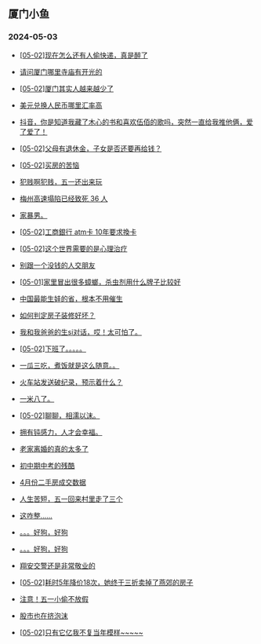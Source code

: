 ## 厦门小鱼 
### 2024-05-03

+ [[05-02]现在怎么还有人偷快递，真是醉了](http://bbs.xmfish.com/read-htm-tid-18184540.html)

+ [请问厦门哪里寺庙有开光的](http://bbs.xmfish.com/read-htm-tid-18184550.html)

+ [[05-02]厦门其实人越来越少了](http://bbs.xmfish.com/read-htm-tid-18184696.html)

+ [美元兑换人民币哪里汇率高](http://bbs.xmfish.com/read-htm-tid-18184548.html)

+ [抖音，你是知道我藏了木心的书和喜欢伍佰的歌吗，突然一直给我推他俩，爱了爱了！](http://bbs.xmfish.com/read-htm-tid-18184542.html)

+ [[05-02]父母有退休金，子女是否还要再给钱？](http://bbs.xmfish.com/read-htm-tid-18184654.html)

+ [[05-02]买房的苦恼](http://bbs.xmfish.com/read-htm-tid-18184714.html)

+ [犯贱啊犯贱，五一还出来玩](http://bbs.xmfish.com/read-htm-tid-18184683.html)

+ [梅州高速塌陷已经致死 36 人](http://bbs.xmfish.com/read-htm-tid-18184606.html)

+ [家暴男。](http://bbs.xmfish.com/read-htm-tid-18184708.html)

+ [[05-02]工商銀行 atm卡 10年要求換卡](http://bbs.xmfish.com/read-htm-tid-18184629.html)

+ [[05-02]这个世界需要的是心理治疗](http://bbs.xmfish.com/read-htm-tid-18184635.html)

+ [别跟一个没钱的人交朋友](http://bbs.xmfish.com/read-htm-tid-18184740.html)

+ [[05-01]家里冒出很多蟑螂，杀虫剂用什么牌子比较好](http://bbs.xmfish.com/read-htm-tid-18184551.html)

+ [中国最能生娃的省，根本不用催生](http://bbs.xmfish.com/read-htm-tid-18184730.html)

+ [如何判定房子装修好坏？](http://bbs.xmfish.com/read-htm-tid-18184578.html)

+ [我和我爸爸的生si对话，哎！太可怕了。](http://bbs.xmfish.com/read-htm-tid-18184781.html)

+ [[05-02]下班了。。。。。](http://bbs.xmfish.com/read-htm-tid-18184652.html)

+ [一瓜三吃，煮饭就是这么随意。。](http://bbs.xmfish.com/read-htm-tid-18184701.html)

+ [火车站发送破纪录，预示着什么？](http://bbs.xmfish.com/read-htm-tid-18184755.html)

+ [一米八了。](http://bbs.xmfish.com/read-htm-tid-18184779.html)

+ [[05-02]聊聊，相濡以沫。](http://bbs.xmfish.com/read-htm-tid-18184792.html)

+ [拥有钝感力，人才会幸福。](http://bbs.xmfish.com/read-htm-tid-18184812.html)

+ [老家离婚的真的太多了](http://bbs.xmfish.com/read-htm-tid-18184817.html)

+ [初中期中考的残酷](http://bbs.xmfish.com/read-htm-tid-18184759.html)

+ [4月份二手房成交数据](http://bbs.xmfish.com/read-htm-tid-18184745.html)

+ [人生苦短，五一回来村里走了三个](http://bbs.xmfish.com/read-htm-tid-18184823.html)

+ [这咋整……](http://bbs.xmfish.com/read-htm-tid-18184810.html)

+ [。。。好狗，好狗](http://bbs.xmfish.com/read-htm-tid-18184820.html)

+ [。。。好狗，好狗](http://bbs.xmfish.com/read-htm-tid-18184819.html)

+ [翔安交警还是非常敬业的](http://bbs.xmfish.com/read-htm-tid-18184772.html)

+ [[05-02]耗时5年降价18次，她终于三折卖掉了燕郊的房子](http://bbs.xmfish.com/read-htm-tid-18184831.html)

+ [注意！五一小偷不放假](http://bbs.xmfish.com/read-htm-tid-18184866.html)

+ [股市也在挤泡沫](http://bbs.xmfish.com/read-htm-tid-18184846.html)

+ [[05-02]只有它亿我不复当年模样~~~~~](http://bbs.xmfish.com/read-htm-tid-18184830.html)

